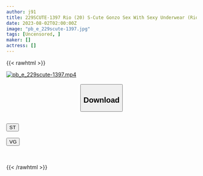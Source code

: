 ```yaml
---
author: j91
title: 229SCUTE-1397 Rio (20) S-Cute Gonzo Sex With Sexy Underwear (Rio Rukawa)
date: 2023-08-02T02:00:00Z
image: "pb_e_229scute-1397.jpg"
tags: [Uncensored, ]
maker: []
actress: []
---
```



{{< rawhtml >}}

<div class="video" data-videoid="GMmOeODjxjU1bWZ">
    <a href="javascript:;">
        <img src="https://my.j91.asia/posts/pb_e_229scute-1397/pb_e_229scute-1397.jpg" width="WIDTH" height="HEIGHT" alt="pb_e_229scute-1397.mp4" loading="lazy">
    </a>
</div>

<script type="text/javascript" src="https://j91.asia/asset/on-demand-st.js"></script>

<br>
  <link rel="stylesheet" href="https://j91.asia/asset/bs5.css">
  
  <center>
  <button class="btn btn-primary" type="button" data-bs-toggle="collapse" data-bs-target=".multi-collapse" aria-expanded="false" aria-controls="multiCollapseExample1 multiCollapseExample2"><h2>Download</h2></button></center>
</p>
<div class="row">
  <div class="col">
    <div class="collapse multi-collapse" id="multiCollapseExample1">
      <div class="card card-body">
	      	      <br>
<div class="buttons">  
<a href="https://streamtape.to/v/GMmOeODjxjU1bWZ"><button class="btn-hover color-3"><i class="fa fa-download"></i> ST</button></a></div>
    </div>
  </div>
</div>
  <div class="col">
    <div class="collapse multi-collapse" id="multiCollapseExample2">
      <div class="card card-body">
	      <br>
<div class="buttons">
    <a href="https://vgembed.com/v/6zeREa1k0REZPa4"><button class="btn-hover color-9"><i class="fa fa-download"></i> VG</button></a></div>
<br><br>
      </div>
    </div>
  </div>
</div>

{{< /rawhtml >}}